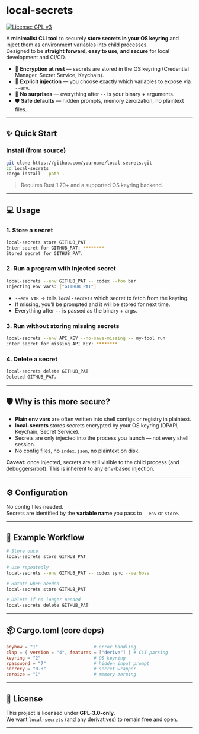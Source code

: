 # local-secrets

[![License: GPL v3](https://img.shields.io/badge/License-GPLv3-blue.svg)](LICENSE)

A **minimalist CLI tool** to securely **store secrets in your OS keyring** and inject them as environment variables into child processes.  
Designed to be **straight forward, easy to use, and secure** for local development and CI/CD.

- 🔐 **Encryption at rest** — secrets are stored in the OS keyring (Credential Manager, Secret Service, Keychain).
- 🎯 **Explicit injection** — you choose exactly which variables to expose via `--env`.
- 🚀 **No surprises** — everything after `--` is your binary + arguments.
- 🛡️ **Safe defaults** — hidden prompts, memory zeroization, no plaintext files.

---

## ✨ Quick Start

### Install (from source)

```bash
git clone https://github.com/yourname/local-secrets.git
cd local-secrets
cargo install --path .
```

> Requires Rust 1.70+ and a supported OS keyring backend.

---

## 💻 Usage

### 1. Store a secret
```bash
local-secrets store GITHUB_PAT
Enter secret for GITHUB_PAT: ********
Stored secret for GITHUB_PAT.
```

### 2. Run a program with injected secret
```bash
local-secrets --env GITHUB_PAT -- codex --foo bar
Injecting env vars: ["GITHUB_PAT"]
```

- `--env VAR` → tells `local-secrets` which secret to fetch from the keyring.
- If missing, you’ll be prompted and it will be stored for next time.
- Everything after `--` is passed as the binary + args.

### 3. Run without storing missing secrets
```bash
local-secrets --env API_KEY --no-save-missing -- my-tool run
Enter secret for missing API_KEY: ********
```

### 4. Delete a secret
```bash
local-secrets delete GITHUB_PAT
Deleted GITHUB_PAT.
```

---

## 🛡️ Why is this more secure?

- **Plain env vars** are often written into shell configs or registry in plaintext.  
- **local-secrets** stores secrets encrypted by your OS keyring (DPAPI, Keychain, Secret Service).  
- Secrets are only injected into the process you launch — not every shell session.  
- No config files, no `index.json`, no plaintext on disk.  

**Caveat:** once injected, secrets are still visible to the child process (and debuggers/root). This is inherent to any env-based injection.

---

## ⚙️ Configuration

No config files needed.  
Secrets are identified by the **variable name** you pass to `--env` or `store`.

---

## 🔑 Example Workflow

```bash
# Store once
local-secrets store GITHUB_PAT

# Use repeatedly
local-secrets --env GITHUB_PAT -- codex sync --verbose

# Rotate when needed
local-secrets store GITHUB_PAT

# Delete if no longer needed
local-secrets delete GITHUB_PAT
```

---

## 📦 Cargo.toml (core deps)

```toml
anyhow = "1"                     # error handling
clap = { version = "4", features = ["derive"] } # CLI parsing
keyring = "2"                    # OS keyring
rpassword = "7"                  # hidden input prompt
secrecy = "0.8"                  # secret wrapper
zeroize = "1"                    # memory zeroing
```

---

## 📜 License

This project is licensed under **GPL-3.0-only**.  
We want `local-secrets` (and any derivatives) to remain free and open.

---

